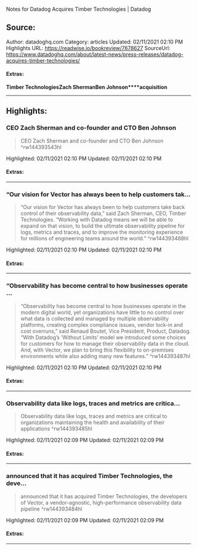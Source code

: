 Notes for Datadog Acquires Timber Technologies | Datadog

## Source:
Author: datadoghq.com
Category: articles
Updated: 02/11/2021 02:10 PM
Highlights URL: https://readwise.io/bookreview/7678627
SourceUrl: https://www.datadoghq.com/about/latest-news/press-releases/datadog-acquires-timber-technologies/


#### Extras:
**Timber Technologies****Zach Sherman****Ben Johnson****acquisition**

 
-----
 ## Highlights:

### CEO Zach Sherman and co-founder and CTO Ben Johnson
>CEO Zach Sherman and co-founder and CTO Ben Johnson ^rw144393543hl


Highlighted: 02/11/2021 02:10 PM
Updated: 02/11/2021 02:10 PM


#### Extras:





------

### “Our vision for Vector has always been to help customers tak...
>“Our vision for Vector has always been to help customers take back control of their observability data,” said Zach Sherman, CEO, Timber Technologies. “Working with Datadog means we will be able to expand on that vision, to build the ultimate observability pipeline for logs, metrics and traces, and to improve the monitoring experience for millions of engineering teams around the world.” ^rw144393488hl


Highlighted: 02/11/2021 02:10 PM
Updated: 02/11/2021 02:10 PM


#### Extras:



------

### “Observability has become central to how businesses operate ...
>“Observability has become central to how businesses operate in the modern digital world, yet organizations have little to no control over what data is collected and managed by multiple observability platforms, creating complex compliance issues, vendor lock-in and cost overruns,” said Renaud Boutet, Vice President, Product, Datadog. “With Datadog’s ‘Without Limits’ model we introduced some choices for customers for how to manage their observability data in the cloud. And, with Vector, we plan to bring this flexibility to on-premises environments while also adding many new features.” ^rw144393487hl


Highlighted: 02/11/2021 02:10 PM
Updated: 02/11/2021 02:10 PM


#### Extras:



------

### Observability data like logs, traces and metrics are critica...
>Observability data like logs, traces and metrics are critical to organizations maintaining the health and availability of their applications ^rw144393485hl


Highlighted: 02/11/2021 02:09 PM
Updated: 02/11/2021 02:09 PM


#### Extras:



------

### announced that it has acquired Timber Technologies, the deve...
>announced that it has acquired Timber Technologies, the developers of Vector, a vendor-agnostic, high-performance observability data pipeline ^rw144393484hl


Highlighted: 02/11/2021 02:09 PM
Updated: 02/11/2021 02:09 PM


#### Extras:



------

